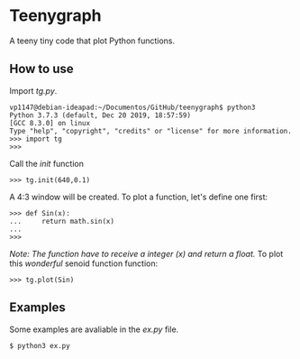 # Teenygraph
A teeny tiny code that plot Python functions.

## How to use
Import _tg.py_.

```
vp1147@debian-ideapad:~/Documentos/GitHub/teenygraph$ python3
Python 3.7.3 (default, Dec 20 2019, 18:57:59) 
[GCC 8.3.0] on linux
Type "help", "copyright", "credits" or "license" for more information.
>>> import tg
>>> 
```

Call the *init* function
```
>>> tg.init(640,0.1)
```
A 4:3 window will be created. To plot a function, let's define one first:
```
>>> def Sin(x):
...     return math.sin(x)
...
>>>
```
_Note: The function have to receive a integer (x) and return a float._
To plot this *wonderful* senoid function function:
```
>>> tg.plot(Sin)
```

## Examples
Some examples are avaliable in the _ex.py_ file.
```
$ python3 ex.py
```
